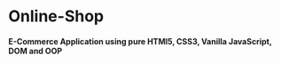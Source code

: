 # Online-Shop

<h4>E-Commerce Application using pure HTMl5, CSS3, Vanilla JavaScript, DOM and OOP</h4>

